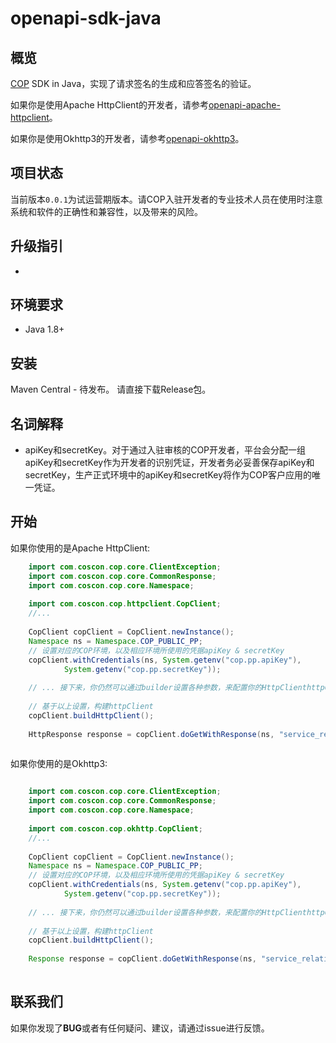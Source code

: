 # openapi-sdk-java

## 概览

[COP](https://github.com/cop-cos/COP) SDK in Java，实现了请求签名的生成和应答签名的验证。

如果你是使用Apache HttpClient的开发者，请参考[openapi-apache-httpclient](https://github.com/cop-cos/openapi-sdk-java/tree/main/openapi-apache-httpclient)。

如果你是使用Okhttp3的开发者，请参考[openapi-okhttp3](https://github.com/cop-cos/openapi-sdk-java/tree/main/openapi-okhttp3)。

## 项目状态

当前版本`0.0.1`为试运营期版本。请COP入驻开发者的专业技术人员在使用时注意系统和软件的正确性和兼容性，以及带来的风险。

## 升级指引

-

## 环境要求

+ Java 1.8+

## 安装

Maven Central - 待发布。
请直接下载Release包。

## 名词解释

+ apiKey和secretKey。对于通过入驻审核的COP开发者，平台会分配一组apiKey和secretKey作为开发者的识别凭证，开发者务必妥善保存apiKey和secretKey，生产正式环境中的apiKey和secretKey将作为COP客户应用的唯一凭证。

## 开始

如果你使用的是Apache HttpClient:

```java
	import com.coscon.cop.core.ClientException;
	import com.coscon.cop.core.CommonResponse;
	import com.coscon.cop.core.Namespace;
	
	import com.coscon.cop.httpclient.CopClient;
	//...
	
	CopClient copClient = CopClient.newInstance();
	Namespace ns = Namespace.COP_PUBLIC_PP;
	// 设置对应的COP环境，以及相应环境所使用的凭据apiKey & secretKey
	copClient.withCredentials(ns, System.getenv("cop.pp.apiKey"),
			System.getenv("cop.pp.secretKey"));
	
	// ... 接下来，你仍然可以通过builder设置各种参数，来配置你的HttpClienthttpClientBuilder
	
	// 基于以上设置，构建httpClient
	copClient.buildHttpClient();
	
	HttpResponse response = copClient.doGetWithResponse(ns, "service_relative_uri",headers);
	
```

如果你使用的是Okhttp3:

```java

	import com.coscon.cop.core.ClientException;
	import com.coscon.cop.core.CommonResponse;
	import com.coscon.cop.core.Namespace;
	
	import com.coscon.cop.okhttp.CopClient;
	//...
	
	CopClient copClient = CopClient.newInstance();
	Namespace ns = Namespace.COP_PUBLIC_PP;
	// 设置对应的COP环境，以及相应环境所使用的凭据apiKey & secretKey
	copClient.withCredentials(ns, System.getenv("cop.pp.apiKey"),
			System.getenv("cop.pp.secretKey"));
	
	// ... 接下来，你仍然可以通过builder设置各种参数，来配置你的HttpClienthttpClientBuilder
	
	// 基于以上设置，构建httpClient
	copClient.buildHttpClient();
	
	Response response = copClient.doGetWithResponse(ns, "service_relative_uri",headers);
	
```

## 联系我们

如果你发现了**BUG**或者有任何疑问、建议，请通过issue进行反馈。
